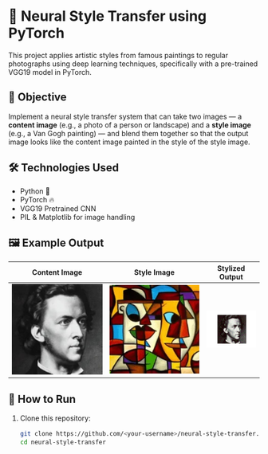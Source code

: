 # 🎨 Neural Style Transfer using PyTorch

This project applies artistic styles from famous paintings to regular photographs using deep learning techniques, specifically with a pre-trained VGG19 model in PyTorch.

## 📌 Objective

Implement a neural style transfer system that can take two images — a **content image** (e.g., a photo of a person or landscape) and a **style image** (e.g., a Van Gogh painting) — and blend them together so that the output image looks like the content image painted in the style of the style image.

## 🛠️ Technologies Used

- Python 🐍
- PyTorch 🔥
- VGG19 Pretrained CNN
- PIL & Matplotlib for image handling

## 🖼️ Example Output

**Content Image** | **Style Image** | **Stylized Output**
:----------------:|:--------------:|:------------------:
<img src="content.jpg" width="200"/> | <img src="style.jpg" width="200"/> | <img src="output.png" width="100"/>

## 🚀 How to Run

1. Clone this repository:
   ```bash
   git clone https://github.com/<your-username>/neural-style-transfer.git
   cd neural-style-transfer
